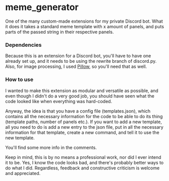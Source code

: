 # meme_generator

One of the many custom-made extensions for my private Discord bot. What it does it takes a standard meme template with x amount of panels, and puts parts of the passed string in their respective panels.

### Dependencies
Because this is an extension for a Discord bot, you'll have to have one already set up, and it needs to be using the rewrite branch of discord.py.
Also, for image processing, I used [Pillow](https://github.com/python-pillow/Pillow), so you'll need that as well.

### How to use
I wanted to make this extension as modular and versatile as possible, and even though I didn't do a very good job, you should have seen what the code looked like when everything was hard-coded.

Anyway, the idea is that you have a config file (templates.json), which contains all the necessary information for the code to be able to do its thing (template paths, number of panels etc.). If you want to add a new template, all you need to do is add a new entry to the json file, put in all the necessary information for that template, create a new command, and tell it to use the new template.

You'll find some more info in the comments.

Keep in mind, this is by no means a professional work, nor did I ever intend it to be. Yes, I know the code looks bad, and there's probably better ways to do what I did. Regardless, feedback and constructive criticism is welcome and appreciated.
